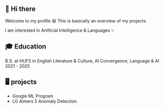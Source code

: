 ## 👋 Hi there
Welcome to my profile 😄 This is basically an overview of my projects.

I am interested in Artificial Intelligence & Languages ✨ 

## 🎓 Education
B.S. at HUFS in English Literature & Culture, AI Convergence, Language & AI 2021 - 2025 

## 🖥 projects
- Google ML Program
- LG Aimers 5 Anomaly Detection

  
